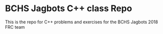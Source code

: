 # BCHS Jagbots C++ class Repo

This is the repo for C++ problems and  exercises for the BCHS Jagbots 2018 FRC team 
